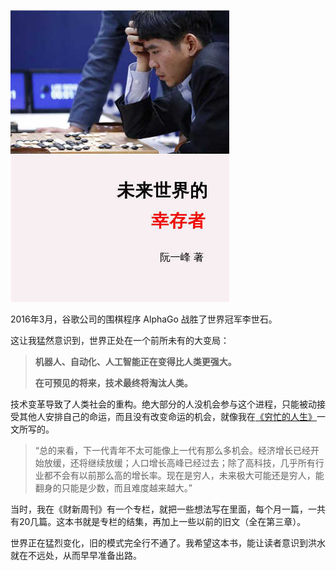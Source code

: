 [![](docs/images/cover-201711-sm.jpg)](docs/images/cover-201711.jpg)

2016年3月，谷歌公司的围棋程序 AlphaGo 战胜了世界冠军李世石。

这让我猛然意识到，世界正处在一个前所未有的大变局：

> **机器人、自动化、人工智能正在变得比人类更强大。**
>
> **在可预见的将来，技术最终将淘汰人类。**

技术变革导致了人类社会的重构。绝大部分的人没机会参与这个进程，只能被动接受其他人安排自己的命运，而且没有改变命运的机会，就像我在[《穷忙的人生》](http://survivor.ruanyifeng.com/collapse/working-poor.html)一文所写的。

> “总的来看，下一代青年不太可能像上一代有那么多机会。经济增长已经开始放缓，还将继续放缓；人口增长高峰已经过去；除了高科技，几乎所有行业都不会有以前那么高的增长率。现在是穷人，未来极大可能还是穷人，能翻身的只能是少数，而且难度越来越大。”

当时，我在《财新周刊》有一个专栏，就把一些想法写在里面，每个月一篇，一共有20几篇。这本书就是专栏的结集，再加上一些以前的旧文（全在第三章）。

世界正在猛烈变化，旧的模式完全行不通了。我希望这本书，能让读者意识到洪水就在不远处，从而早早准备出路。

